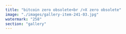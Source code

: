 ```yaml
---
title: "bitcoin zero obsolete<br />X zero obsolete"
image: "./images/gallery-item-241-03.jpg"
watermark: "258"
section: "gallery"
---
```

